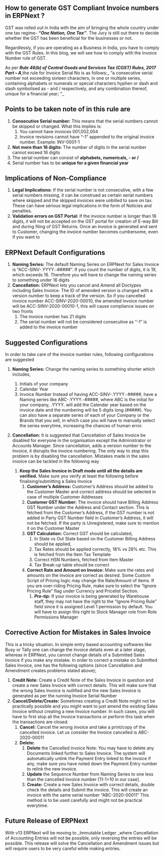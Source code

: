 ## How to generate GST Compliant Invoice numbers in ERPNext ?

GST was rolled out in India with the aim of bringing the whole country under one tax regime- **_“One Nation, One Tax”_**. The Jury is still out there to decide whether the GST has been beneficial for the businesses or not.

Regardlessly, if you are operating as a Business in India, you have to comply with the GST Rules. In this blog, we will see how to comply with the Invoice Number rule of GST.

As per **_Rule 46(b) of  Central Goods and Services Tax (CGST) Rules, 2017 Part – A_**,the rule for Invoice Serial No is as follows:_ “a consecutive serial number not exceeding sixteen characters, in one or multiple series, containing alphabets or numerals or special characters hyphen or dash and slash symbolised as - and / respectively, and any combination thereof, unique for a financial year; “_

## Points to be taken note of in this rule are

1. **Consecutive Serial number:** This means that the serial numbers cannot be skipped or changed. What this implies is:
    1.  You cannot have invoices 001,002,004
    1. Invoice revisions cannot have “-1” appended to the original invoice number. Example: INV-0001-1
1. **Not more than 16 digits:** The number of digits in the serial number cannot exceed 16 digits
1. The serial number can consist of **alphabets, numericals, - or  /**
1. Serial number has to be **unique for a given financial year**

## Implications of Non-Compliance


1. **Legal Implications:** If the serial number is not consecutive, with a few serial numbers missing, it can be construed as certain serial numbers where skipped and the skipped invoices were unbilled to save on tax. These can have serious legal implications in the form of Noticies and penalties.
1. **Validation errors on GST Portal:** If the invoice number is longer than 16 digits, it will not be accepted on the GST portal for creation of E-way Bill and during filing of GST Returns. Once an invoice is generated and sent to Customer, changing the invoice number becomes cumbersome, even if you want to

## ERPNext Default Configurations

1. **Naming Series:** The default Naming Series on ERPNext for Sales Invoice is “ACC-SINV-.YYYY.-#####”. If you count the number of digits, it is 19, which exceeds 16. Therefore you will have to change the naming series to something under 16 digits
1. **Cancellation:** ERPNext lets you cancel and Amend all Doctypes including Sales Invoice. The ID of amended version is changed with a version number to keep a track of the version. So if you cancelled invoice number ACC-SINV-2020-00010, the amended invoice number will be ACC-SINV-2020-00010-1, this will cause compliance issues on two fronts
    1. The invoice number has 21 digits
    1. The serial number will not be considered consecutive as “-1” is added to the invoice number

## Suggested Configurations
In order to take care of the invoice number rules, following configurations are suggested

1. **Naming Series:** Change the naming series to something shorter which includes, 
    1. Initials of your company
    1. Calendar Year
    1. Invoice Number
Instead of having ACC-SINV-.YYYY.-#####, have a Naming series like ABC-.YYYY.-#####, where ABC is the initial for your company, .YYYY. will add the Calendar year based on the invoice date and the numbering will be 5 digits long (#####). You can also have a separate series of each of your Company or the Brands that you sell, in which case you will have to manually select the series everytime, increasing the chances of human error.

1. **Cancellation:** It is suggested that Cancellation of Sales Invoice be disabled for everyone in the organisation except the Administrator or Accounts Manager. Since cancellation, adds a version number to the Invoice, it disrupts the invoice numbering. The only way to stop this problem is by disabling the cancellation. Mistakes made in the sales invoice can be tackled in the following way
    1. **Keep the Sales Invoice in Draft mode until all the details are verified.** Make sure you verify at least the following before finalising/submitting a Sales Invoice
        1. **Customer’s Address:** Customer’s Address should be added to the Customer Master and correct address should be selected in case of multiple Customer Addresses
        1. **Customer GST Number:** The invoice should have Billing Address GST Number under the Address and Contact section. This is fetched from the Customer’s Address, if the GST number is not added in Party GST Number field in Customer’s Address, it will not be fetched. If the party is Unregistered, make sure to mention it on the Customer Master
        1. **GST Calculation:** Correct GST should be calculated, 
            1. In State vs Out State based on the Customer Billing Address should be applied, 
            1. Tax Rates should be applied correctly, 18% vs 28% etc. This is fetched from the Item Tax Template
            1. Correct HSN Numbers, fetched from Item Master
            1. Tax Break-up table should be correct
        1. **Correct Rate and Amount on Invoice:** Make sure the rates and amounts on the invoice are correct as desired. Some Custom Script of Pricing logic may change the Rate/Amount of items. If you are over-riding Pricing Rule, make sure to select the “Ignore Pricing Rule” flag under Currency and Pricelist Section.
            1. **_Pro-tip:_** If your invoice is being generated by Warehouse staff, they may not have the right to the “Ignore Pricing Rule” field since it is assigned Level 1 permission by default. You will have to assign this right to Stock Manager role from Role Permissions Manager

## Corrective Action for Mistakes in Sales Invoice

This is a tricky situation. In simple entry based accounting softwares like Busy or Tally one can change the Invoice details even at a later stage, whereas in ERPNext, you cannot change details of a Submitted Sales Invoice if you make any mistake. In order to correct a mistake on Submitted Sales Invoice, one has the following options (since Cancellation and Amendment creates problems stated above);
1. **Credit Note:** Create a Credit Note of the Sales Invoice in question and create a new Sales Invoice with correct details. This will make sure that the wrong Sales Invoice is nullified and the new Sales Invoice is generated as per the running Invoice Serial Number
1. **Cancel/Delete/Create:** Sometimes creating a Credit Note might not be practically possible and you might want to just amend the existing Sales Invoice without creating a new Invoice number. In such cases, you will have to first stop all the Invoice transactions or perform this task when the transactions are closed.
    1. **Cancel:** Cancel the wrong invoice and take a print/copy of the cancelled invoice. Let us consider the Invoice cancelled is ABC-2020-00011
    1. **Delete:** 
        1. **Delete** the Cancelled invoice
        Note: You may have to delete any Documents linked further to Sales Invoice. The system will automatically unlink the   Payment Entry linked to the invoice if any, make sure you have noted down the Payment Entry number to relink the new invoice.
        1. **Update** the Sequence Number from Naming Series to one less than the cancelled invoice number [11-1=10 in our case].
        1. **Create:** Create a new Sales Invoice with correct details, double check the details and Submit the invoice. This will create an invoice with the same serial number “ABC-2020-00011”
    This method is to be used carefully and might not be practical everytime.

## Future Release of ERPNext

With v13 ERPNext will be moving to _Immutable Ledger _where Cancellation of Accounting Entries will not be possible, only reversing the entries will be possible. This release will solve the Cancellation and Amendment issues but will require users to be very careful while making entries.
